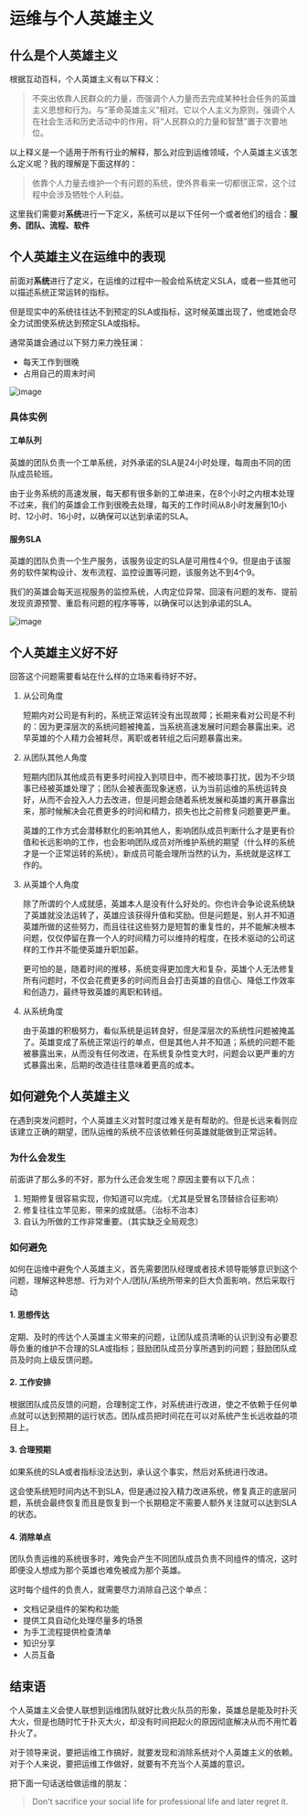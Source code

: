 # 运维与个人英雄主义

## 什么是个人英雄主义
根据互动百科，个人英雄主义有以下释义：

> 不突出依靠人民群众的力量，而强调个人力量而去完成某种社会任务的英雄主义思想和行为。与“革命英雄主义”相对。它以个人主义为原则，强调个人在社会生活和历史活动中的作用，将“人民群众的力量和智慧”置于次要地位。

以上释义是一个适用于所有行业的解释，那么对应到运维领域，个人英雄主义该怎么定义呢？我的理解是下面这样的：

> 依靠个人力量去维护一个有问题的系统，使外界看来一切都很正常，这个过程中会涉及牺牲个人利益。

这里我们需要对**系统**进行一下定义，系统可以是以下任何一个或者他们的组合：**服务、团队、流程、软件**

## 个人英雄主义在运维中的表现
前面对**系统**进行了定义，在运维的过程中一般会给系统定义SLA，或者一些其他可以描述系统正常运转的指标。

但是现实中的系统往往达不到预定的SLA或指标，这时候英雄出现了，他或她会尽全力试图使系统达到预定SLA或指标。

通常英雄会通过以下努力来力挽狂澜：
 * 每天工作到很晚
 * 占用自己的周末时间

![image](https://github.com/bigbighd604/wechat/blob/master/SREAndHeroism/images/nosleep.png)

### 具体实例
#### 工单队列
英雄的团队负责一个工单系统，对外承诺的SLA是24小时处理，每周由不同的团队成员轮班。

由于业务系统的高速发展，每天都有很多新的工单进来，在8个小时之内根本处理不过来，我们的英雄会工作到很晚去处理，每天的工作时间从8小时发展到10小时、12小时、16小时，以确保可以达到承诺的SLA。

#### 服务SLA
英雄的团队负责一个生产服务，该服务设定的SLA是可用性4个9。但是由于该服务的软件架构设计、发布流程、监控设置等问题，该服务达不到4个9。

我们的英雄会每天巡视服务的监控系统，人肉定位异常、回滚有问题的发布、提前发现资源预警、重启有问题的程序等等，以确保可以达到承诺的SLA。

![image](https://github.com/bigbighd604/wechat/blob/master/SREAndHeroism/images/monitor.jpg)

## 个人英雄主义好不好
回答这个问题需要看站在什么样的立场来看待好不好。

1. 从公司角度

   短期内对公司是有利的，系统正常运转没有出现故障；长期来看对公司是不利的：因为更深层次的系统问题被掩盖，当系统高速发展时问题会暴露出来。迟早英雄的个人精力会被耗尽，离职或者转组之后问题暴露出来。
   
2. 从团队其他人角度
   
   短期内团队其他成员有更多时间投入到项目中，而不被琐事打扰，因为不少琐事已经被英雄处理了；团队会被表面现象迷惑，认为当前运维的系统运转良好，从而不会投入人力去改进，但是问题会随着系统发展和英雄的离开暴露出来，那时候解决会花费更多的时间和精力，损失也比之前修复问题要更严重。

   英雄的工作方式会潜移默化的影响其他人，影响团队成员判断什么才是更有价值和长远影响的工作，也会影响团队成员对所维护系统的期望（什么样的系统才是一个正常运转的系统）。新成员可能会理所当然的认为，系统就是这样工作的。

3. 从英雄个人角度

   除了所谓的个人成就感，英雄本人是没有什么好处的。你也许会争论说系统缺了英雄就没法运转了，英雄应该获得升值和奖励。但是问题是，别人并不知道英雄所做的这些努力，而且往往这些努力是短暂的重复性的，并不能解决根本问题，仅仅停留在靠一个人的时间精力可以维持的程度，在技术驱动的公司这样的工作并不能使英雄升职加薪。
   
   更可怕的是，随着时间的推移，系统变得更加庞大和复杂，英雄个人无法修复所有问题时，不仅会花费更多的时间而且会打击英雄的自信心、降低工作效率和创造力，最终导致英雄的离职和转组。
   
4. 从系统角度

   由于英雄的积极努力，看似系统是运转良好，但是深层次的系统性问题被掩盖了。英雄变成了系统正常运行的单点，但是其他人并不知道；系统的问题不能被暴露出来，从而没有任何改进，在系统复杂性变大时，问题会以更严重的方式暴露出来，后期的改造往往意味着更高的成本。

## 如何避免个人英雄主义
在遇到突发问题时，个人英雄主义对暂时度过难关是有帮助的。但是长远来看则应该建立正确的期望，团队运维的系统不应该依赖任何英雄就能做到正常运转。

### 为什么会发生
前面讲了那么多的不好，那为什么还会发生呢？原因主要有以下几点：
1. 短期修复很容易实现，你知道可以完成。（尤其是受冒名顶替综合征影响）
2. 修复往往立竿见影，带来的成就感。（治标不治本）
3. 自认为所做的工作非常重要。（其实缺乏全局观念）

### 如何避免
如何在运维中避免个人英雄主义，首先需要团队经理或者技术领导能够意识到这个问题，理解这种思想、行为对个人/团队/系统所带来的巨大负面影响，然后采取行动
#### 1. 思想传达
定期、及时的传达个人英雄主义带来的问题，让团队成员清晰的认识到没有必要忍辱负重的维护不合理的SLA或指标；鼓励团队成员分享所遇到的问题；鼓励团队成员及时向上级反馈问题。

#### 2. 工作安排
根据团队成员反馈的问题，合理制定工作，对系统进行改进，使之不依赖于任何单点就可以达到预期的运行状态。团队成员把时间花在可以对系统产生长远收益的项目上。

#### 3. 合理预期
如果系统的SLA或者指标没法达到，承认这个事实，然后对系统进行改进。

这会使系统短时间内达不到SLA，但是通过投入精力改进系统，修复真正的底层问题，系统会最终恢复而且是恢复到一个长期稳定不需要人额外关注就可以达到SLA的状态。

#### 4. 消除单点
团队负责运维的系统很多时，难免会产生不同团队成员负责不同组件的情况，这时即便没人想成为那个英雄也难免被成为那个英雄。

这时每个组件的负责人，就需要尽力消除自己这个单点：
* 文档记录组件的架构和功能
* 提供工具自动化处理尽量多的场景
* 为手工流程提供检查清单
* 知识分享
* 人员互备



## 结束语
个人英雄主义会使人联想到运维团队就好比救火队员的形象，英雄总是能及时扑灭大火，但是也随时忙于扑灭大火，却没有时间把起火的原因彻底解决从而不用忙着扑火了。

对于领导来说，要把运维工作搞好，就要发现和消除系统对个人英雄主义的依赖。对于个人来说，要把运维工作做好，就要有不充当个人英雄的意识。

把下面一句话送给做运维的朋友：

> Don't sacrifice your social life for professional life and later regret it.
